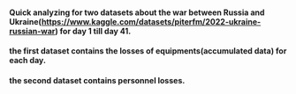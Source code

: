 #### Quick analyzing for two datasets about the war between Russia and Ukraine(https://www.kaggle.com/datasets/piterfm/2022-ukraine-russian-war) for day 1 till day 41.
#### the first dataset contains the losses of equipments(accumulated data) for each day.
#### the second dataset contains personnel losses. 
